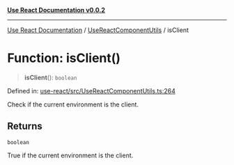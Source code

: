 [**Use React Documentation v0.0.2**](../../README.md)

***

[Use React Documentation](../../modules.md) / [UseReactComponentUtils](../README.md) / isClient

# Function: isClient()

> **isClient**(): `boolean`

Defined in: [use-react/src/UseReactComponentUtils.ts:264](https://github.com/stonemjs/use-react/blob/9a749b225241b8e0ac2a5483904ca8322927b1d4/src/UseReactComponentUtils.ts#L264)

Check if the current environment is the client.

## Returns

`boolean`

True if the current environment is the client.
